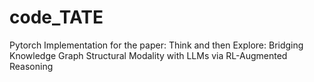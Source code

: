 # code_TATE
Pytorch Implementation for the paper: Think and then Explore: Bridging Knowledge Graph Structural Modality with LLMs via RL-Augmented Reasoning

